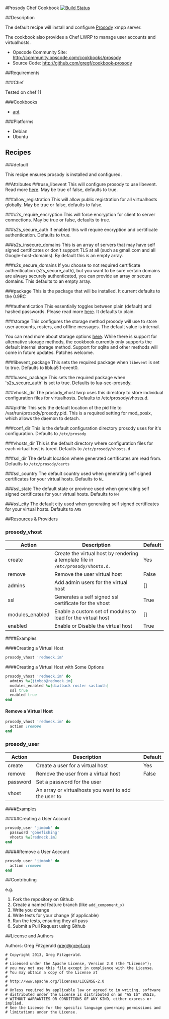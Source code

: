 #Prosody Chef Cookbook [![Build Status](https://secure.travis-ci.org/gregf/cookbook-prosody.png)](http://travis-ci.org/gregf/cookbook-prosody)

##Description

The default recipe will install and configure [Prosody](http://prosody.im) xmpp server.

The cookbook also provides a Chef LWRP to manage user accounts and virtualhosts.

* Opscode Community Site: http://community.opscode.com/cookbooks/prosody
* Source Code: http://github.com/gregf/cookbook-prosody

##Requirements

###Chef

Tested on chef 11

###Cookbooks

* [apt](http://community.opscode.com/cookbooks/apt)

###Platforms

* Debian
* Ubuntu

## Recipes

###default

This recipe ensures prosody is installed and configured.

##Attributes
###use_libevent
This will configure prosody to use libevent. Read more [here](http://prosody.im/doc/libevent). May be true of false, defaults to true.

###allow_registration
This will allow public registration for all virtualhosts globally. May be true or false, defaults to false.

###c2s_require_encryption
This will force encryption for client to server connections. May be true or false, defaults to true.

###s2s_secure_auth
If enabled this will require encryption and certificate authentication. Defaults to true.

###s2s_insecure_domains
This is an array of servers that may have self signed certificates or don't support TLS at all (such as gmail.com and all Google-host-domains).  By default this is an empty array.

###s2s_secure_domains
If you choose to not required certificate authentication (s2s_secure_auth), but you want to be sure certain domains are always securely authenticated, you can provide an array or secure domains. This defaults to an empty array.

###package
This is the package that will be installed. It current defaults to the 0.9RC

###authentication
This essentially toggles between plain (default) and hashed passwords. Please read more [here](http://prosody.im/doc/plain_or_hashed). It defaults to plain. 

###storage
This configures the storage method prosody will use to store user accounts, rosters, and offline messages. The default value is internal.

You can read more about storage options [here](http://prosody.im/doc/storage). While there is support for alternative storage methods, the cookbook currently only supports the default internal storage method. Support for sqlite and other methods will come in future updates. Patches welcome.

###libevent_package
This sets the required package when `libevent` is set to true. Defaults to liblua5.1-event0.

###luasec_package
This sets the required package when 's2s_secure_auth` is set to true. Defaults to lua-sec-prosody.

###vhosts_dir
The prosody_vhost lwrp  uses this directory to store individual configuration files for virtualhosts. Defaults to /etc/prosody/vhosts.d.

###pidfile
This sets the default location of the pid file to /var/run/prosody/prosody.pid. This is a required setting for mod_posix, which allows the daemon to detach.

###conf_dir
This is the default configuration directory prosody uses for it's configuration. Defaults to `/etc/prosody`

###vhosts_dir
This is the default directory where configuration files for each virtual host is tored. Defaults to `/etc/prosody/vhosts.d`

###ssl_dir
The default location where generated certificates are read from. Defaults to `/etc/prosody/certs`

###ssl_country
The default country used when generating self signed certificates for your virtual hosts. Defaults to `NL`

###ssl_state
The default state or province used when generating self signed certificates for your virtual hosts. Defaults to `NH`

###ssl_city
The default city used when generating self signed certificates for your virtual hosts. Defaults to `AMS`

##Resources & Providers

### prosody_vhost
<table>
  <thead>
    <tr>
      <th>Action</th>
      <th>Description</th>
      <th>Default</th>
    </tr>
  </thead>
  <tbody>
    <tr>
      <td>create</td>
      <td>
        Create the virtual host by rendering a template file in <code>/etc/prosody/vhosts.d</code>.
      </td>
      <td>Yes</td>
    </tr>
    <tr>
      <td>remove</td>
      <td>Remove the user virtual host</td>
      <td>False</td>
    </tr>
    <tr>
      <td>admins</td>
      <td>Add admin users for the virtual host</td>
      <td>[]</td>
    </tr>
    <tr>
      <td>ssl</td>
      <td>Generates a self signed ssl certificate for the vhost</td>
      <td>True</td>
    </tr>
    <tr>
      <td>modules_enabled</td>
      <td>Enable a custom set of modules to load for the virtual host</td>
      <td>[]</td>
    </tr>
    <tr>
      <td>enabled</td>
      <td>Enable or Disable the virtual host</td>
      <td>True</td>
    </tr>
  </tbody>
</table>

####Examples

####Creating a Virtual Host

```ruby
prosody_vhost 'redneck.im'
```

####Creating a Virtual Host with Some Options
```ruby
prosody_vhost 'redneck.im' do
  admins %w[jimbob@redneck.im]
  modules_enabled %w[dialback roster saslauth]
  ssl true
  enabled true
end
```
#### Remove a Virtual Host
```ruby
prosody_vhost 'redneck.im' do
  action :remove
end
```

### prosody_user

<table>
  <thead>
    <tr>
      <th>Action</th>
      <th>Description</th>
      <th>Default</th>
    </tr>
  </thead>
  <tbody>
    <tr>
      <td>create</td>
      <td>
        Create a user for a virtual host
      </td>
      <td>Yes</td>
    </tr>
    <tr>
      <td>remove</td>
      <td>Remove the user from a virtual host</td>
      <td>False</td>
    </tr>
    <tr>
      <td>password</td>
      <td>Set a password for the user</td>
      <td>&nbsp;</td>
    </tr>
    <tr>
      <td>vhost</td>
      <td>An array or virtualhosts you want to add the user to</td>
      <td>&nbsp;</td>
    </tr>
  </tbody>
</table>

####Examples

#####Creating a User Account

```ruby
prosody_user 'jimbob' do
  password 'gonefishing'
  vhosts %w[redneck.im]
end
```
#####Remove a User Account

```ruby
prosody_user 'jimbob' do
  action :remove
end
```

##Contributing

e.g.

1. Fork the repository on Github
2. Create a named feature branch (like `add_component_x`)
3. Write you change
4. Write tests for your change (if applicable)
5. Run the tests, ensuring they all pass
6. Submit a Pull Request using Github

##License and Authors

Authors: Greg Fitzgerald <greg@gregf.org>

```
# Copyright 2013, Greg Fitzgerald.
#
# Licensed under the Apache License, Version 2.0 (the "License");
# you may not use this file except in compliance with the License.
# You may obtain a copy of the License at
#
# http://www.apache.org/licenses/LICENSE-2.0
#
# Unless required by applicable law or agreed to in writing, software
# distributed under the License is distributed on an "AS IS" BASIS,
# WITHOUT WARRANTIES OR CONDITIONS OF ANY KIND, either express or implied.
# See the License for the specific language governing permissions and
# limitations under the License.
```
